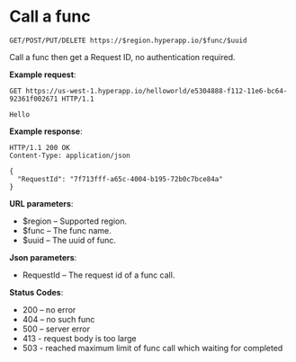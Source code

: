 # Call a func

`GET/POST/PUT/DELETE https://$region.hyperapp.io/$func/$uuid`

Call a func then get a Request ID, no authentication required.

**Example request**:

```
GET https://us-west-1.hyperapp.io/helloworld/e5304888-f112-11e6-bc64-92361f002671 HTTP/1.1

Hello
```

**Example response**:

```
HTTP/1.1 200 OK
Content-Type: application/json

{
  "RequestId": "7f713fff-a65c-4004-b195-72b0c7bce84a"
}
```

**URL parameters**:

* $region – Supported region.
* $func – The func name.
* $uuid – The uuid of func.

**Json parameters**:

* RequestId – The request id of a func call.

**Status Codes**:

* 200 – no error
* 404 – no such func
* 500 – server error
* 413 - request body is too large
* 503 - reached maximum limit of func call which waiting for completed

